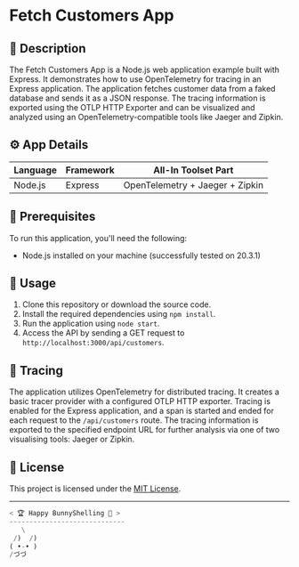 # Fetch Customers App

## 📄 Description
The Fetch Customers App is a Node.js web application example built with Express. It demonstrates how to use OpenTelemetry for tracing in an Express application. The application fetches customer data from a faked database and sends it as a JSON response. The tracing information is exported using the OTLP HTTP Exporter and can be visualized and analyzed using an OpenTelemetry-compatible tools like Jaeger and Zipkin.

## ⚙️ App Details

| Language | Framework     | All-In Toolset Part     |
| -------- | ------------- | ----------------------- |
| Node.js  | Express       | OpenTelemetry + Jaeger + Zipkin           |

## 🚀 Prerequisites
To run this application, you'll need the following:
- Node.js installed on your machine (successfully tested on 20.3.1)

## 📖 Usage
1. Clone this repository or download the source code.
2. Install the required dependencies using `npm install`.
3. Run the application using `node start`.
4. Access the API by sending a GET request to `http://localhost:3000/api/customers`.

## 📜 Tracing
The application utilizes OpenTelemetry for distributed tracing. It creates a basic tracer provider with a configured OTLP HTTP exporter. Tracing is enabled for the Express application, and a span is started and ended for each request to the `/api/customers` route. The tracing information is exported to the specified endpoint URL for further analysis via one of two visualising tools: Jaeger or Zipkin.

## 📄 License
This project is licensed under the [MIT License](./LICENSE).

---

```python
< 🏆 Happy BunnyShelling 🚀 >
-----------------------------
   \
 /)  /)
( •-• )
/づづ
```
